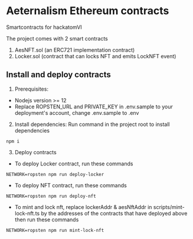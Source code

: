 # Aeternalism Ethereum contracts

Smartcontracts for hackatomVI

The project comes with 2 smart contracts
1. AesNFT.sol (an ERC721 implementation contract)
2. Locker.sol (contract that can locks NFT and emits LockNFT event)

## Install and deploy contracts

1. Prerequisites:
- Nodejs version >= 12
- Replace ROPSTEN_URL and PRIVATE_KEY in .env.sample to your deployment's account, change .env.sample to .env

2. Install dependencies:
Run command in the project root to install dependencies
```
npm i
```

3. Deploy contracts
- To deploy Locker contract, run these commands
```
NETWORK=ropsten npm run deploy-locker
```

- To deploy NFT contract, run these commands
```
NETWORK=ropsten npm run deploy-nft
```
- To mint and lock nft, replace lockerAddr & aesNftAddr in scripts/mint-lock-nft.ts by the addresses of the contracts that have deployed above then run these commands
```
NETWORK=ropsten npm run mint-lock-nft
```
